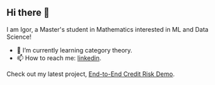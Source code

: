 ## Hi there 👋

I am Igor, a Master's student in Mathematics interested in ML and Data Science!

- 🔭 I’m currently learning category theory.
- 📫 How to reach me: [linkedin](https://www.linkedin.com/in/igorshuvalov/).

Check out my latest project, [End-to-End Credit Risk Demo](https://github.com/IgorSuvalov/Credit-Defaults).

<!--
**IgorSuvalov/igorsuvalov** is a ✨ _special_ ✨ repository because its `README.md` (this file) appears on your GitHub profile.

Here are some ideas to get you started:

- 🌱 I’m currently learning Azure.

-->
